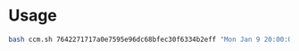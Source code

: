 # Usage
```bash
bash ccm.sh 7642271717a0e7595e96dc68bfec30f6334b2eff "Mon Jan 9 20:00:00 2023 +0400"
```

